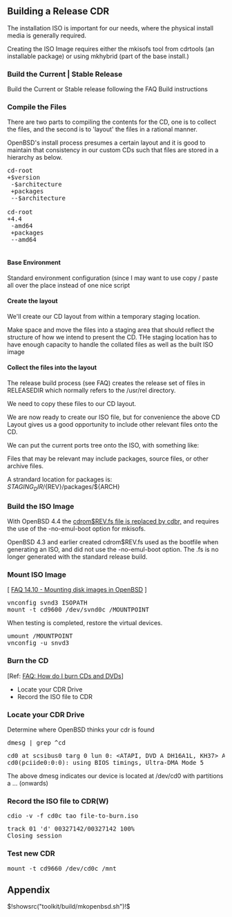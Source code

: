 ## Building a Release CDR

The installation ISO is important for our needs, where the physical
install media is generally required.

Creating the ISO Image requires either the mkisofs tool from cdrtools (an installable
package) or using mkhybrid (part of the base install.)

### Build the Current | Stable Release

Build the Current or Stable release following the FAQ Build instructions

### Compile the Files


There are two parts to compiling the contents for the CD, one is to collect
the files, and the second is to 'layout' the files in a rational manner.

OpenBSD's install process presumes a certain layout and it is good to 
maintain that consistency in our custom CDs such that files are stored
in a hierarchy as below.

<pre class="manpage">
cd-root
+$version
 -$architecture
 +packages
 --$architecture

cd-root
+4.4
 -amd64
 +packages
 --amd64

</pre>

#### Base Environment

Standard environment configuration (since I may want to use copy / paste all over the place
instead of one nice script

#### Create the layout


We'll create our CD layout from within a temporary staging location.

Make space and move the files into a staging area that should reflect the structure of
how we intend to present the CD. THe staging location has to have enough
capacity to handle the collated files as well as the built ISO image

#### Collect the files into the layout

The release build process (see FAQ) creates the release set of files in RELEASEDIR
which normally refers to the /usr/rel directory.

We need to copy these files to our CD layout.

We are now ready to create our ISO file, but for convenience the above CD Layout
gives us a good opportunity to include other relevant files onto the CD.

We can put the current ports tree onto the ISO, with something like:

Files that may be relevant may include packages, source files, or other archive files.

A strandard location for packages is:    ${STAGING_DIR}/${REV}/packages/${ARCH}

### Build the ISO Image

With OpenBSD 4.4 the <a href="https://calomel.org/bootable_openbsd_cd.html">cdrom$REV.fs 
file is replaced by cdbr,</a> and requires the use of the -no-emul-boot
option for mkisofs.

OpenBSD 4.3 and earlier created cdrom$REV.fs used as the bootfile when generating an ISO, 
and did not use the -no-emul-boot option. The .fs is no longer generated with the standard release build.

### Mount ISO Image

[ <a href="http://www.openbsd.org/faq/faq14.html">FAQ 14.10 - Mounting disk images in OpenBSD</a> ]

<pre class="command-line">
vnconfig svnd3 ISOPATH
mount -t cd9600 /dev/svnd0c /MOUNTPOINT
</pre>

When testing is completed, restore the virtual devices.
<pre class="command-line">
umount /MOUNTPOINT
vnconfig -u snvd3
</pre>

### Burn the CD

&#91;Ref: <a href="http://www.openbsd.org/faq/faq13.html#burnCD">FAQ: How do I burn CDs and DVDs</a>]
    <ul>
        <li>Locate your CDR Drive
        <li>Record the ISO file to CDR
    </ul>
    
### Locate your CDR Drive

Determine where OpenBSD thinks your cdr is found
<pre class="command-line">
dmesg | grep ^cd
</pre>

<pre class="screen-output">
cd0 at scsibus0 targ 0 lun 0: &lt;ATAPI, DVD A DH16A1L, KH37&gt; ATAPI 5/cdrom removable
cd0(pciide0:0:0): using BIOS timings, Ultra-DMA Mode 5
</pre>

The above dmesg indicates our device is located at /dev/cd0 with partitions a ... (onwards)

### Record the ISO file to CDR(W)

<pre class="command-line">
cdio -v -f cd0c tao file-to-burn.iso
</pre>

<pre class="screen-output">
track 01 'd' 00327142/00327142 100%
Closing session
</pre>

### Test new CDR

<pre class="command-line">
mount -t cd9660 /dev/cd0c /mnt
</pre>

## Appendix

<!--( block | syntax("py") )-->
$!showsrc("toolkit/build/mkopenbsd.sh")!$
<!--(end)-->
